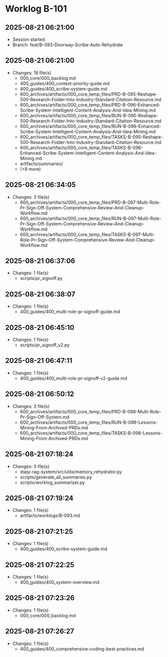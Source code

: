 # Worklog B-101

## 2025-08-21 06:21:00

- Session started
- Branch: feat/B-093-Doorway-Scribe-Auto-Rehydrate

## 2025-08-21 06:21:00

- Changes: 18 file(s)
  - 000_core/000_backlog.md
  - 400_guides/400_context-priority-guide.md
  - 400_guides/400_scribe-system-guide.md
  - 600_archives/artifacts/000_core_temp_files/PRD-B-095-Reshape-500-Research-Folder-Into-Industry-Standard-Citation-Resource.md
  - 600_archives/artifacts/000_core_temp_files/PRD-B-096-Enhanced-Scribe-System-Intelligent-Content-Analysis-And-Idea-Mining.md
  - 600_archives/artifacts/000_core_temp_files/RUN-B-095-Reshape-500-Research-Folder-Into-Industry-Standard-Citation-Resource.md
  - 600_archives/artifacts/000_core_temp_files/RUN-B-096-Enhanced-Scribe-System-Intelligent-Content-Analysis-And-Idea-Mining.md
  - 600_archives/artifacts/000_core_temp_files/TASKS-B-095-Reshape-500-Research-Folder-Into-Industry-Standard-Citation-Resource.md
  - 600_archives/artifacts/000_core_temp_files/TASKS-B-096-Enhanced-Scribe-System-Intelligent-Content-Analysis-And-Idea-Mining.md
  - artifacts/summaries/
  - (+8 more)

## 2025-08-21 06:34:05

- Changes: 3 file(s)
  - 600_archives/artifacts/000_core_temp_files/PRD-B-097-Multi-Role-Pr-Sign-Off-System-Comprehensive-Review-And-Cleanup-Workflow.md
  - 600_archives/artifacts/000_core_temp_files/RUN-B-097-Multi-Role-Pr-Sign-Off-System-Comprehensive-Review-And-Cleanup-Workflow.md
  - 600_archives/artifacts/000_core_temp_files/TASKS-B-097-Multi-Role-Pr-Sign-Off-System-Comprehensive-Review-And-Cleanup-Workflow.md

## 2025-08-21 06:37:06

- Changes: 1 file(s)
  - scripts/pr_signoff.py

## 2025-08-21 06:38:07

- Changes: 1 file(s)
  - 400_guides/400_multi-role-pr-signoff-guide.md

## 2025-08-21 06:45:10

- Changes: 1 file(s)
  - scripts/pr_signoff_v2.py

## 2025-08-21 06:47:11

- Changes: 1 file(s)
  - 400_guides/400_multi-role-pr-signoff-v2-guide.md

## 2025-08-21 06:50:12

- Changes: 3 file(s)
  - 600_archives/artifacts/000_core_temp_files/PRD-B-098-Multi-Role-Pr-Sign-Off-System.md
  - 600_archives/artifacts/000_core_temp_files/RUN-B-098-Lessons-Mining-From-Archived-PRDs.md
  - 600_archives/artifacts/000_core_temp_files/TASKS-B-098-Lessons-Mining-From-Archived-PRDs.md

## 2025-08-21 07:18:24

- Changes: 3 file(s)
  - dspy-rag-system/src/utils/memory_rehydrator.py
  - scripts/generate_all_summaries.py
  - scripts/worklog_summarizer.py

## 2025-08-21 07:19:24

- Changes: 1 file(s)
  - artifacts/worklogs/B-093.md

## 2025-08-21 07:21:25

- Changes: 1 file(s)
  - 400_guides/400_scribe-system-guide.md

## 2025-08-21 07:22:25

- Changes: 1 file(s)
  - 400_guides/400_system-overview.md

## 2025-08-21 07:23:26

- Changes: 1 file(s)
  - 000_core/000_backlog.md

## 2025-08-21 07:26:27

- Changes: 1 file(s)
  - 400_guides/400_comprehensive-coding-best-practices.md
